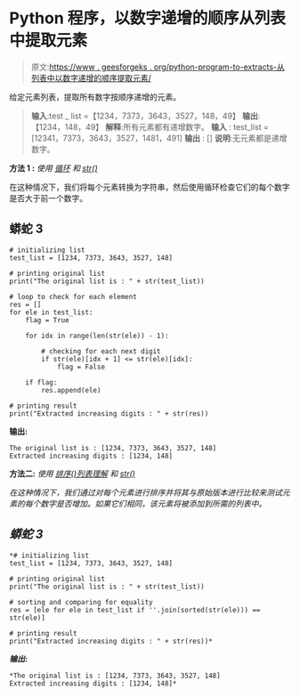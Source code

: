 # Python 程序，以数字递增的顺序从列表中提取元素

> 原文:[https://www . geesforgeks . org/python-program-to-extracts-从列表中以数字递增的顺序提取元素/](https://www.geeksforgeeks.org/python-program-to-extracts-elements-from-the-list-with-digits-in-increasing-order/)

给定元素列表，提取所有数字按顺序递增的元素。

> **输入**:test _ list =【1234，7373，3643，3527，148，49】
> **输出**:【1234，148，49】
> **解释**:所有元素都有递增数字。
> **输入** : test_list = [12341，7373，3643，3527，1481，491]
> **输出** : []
> **说明**:无元素都是递增数字。

**方法 1 :** *使用* [*循环*](https://www.geeksforgeeks.org/loops-in-python/) *和* [*str()*](https://www.geeksforgeeks.org/python-str-function/#:~:text=The%20str()%20function%20of,string%20version%20of%20the%20object.&text=object%3A%20The%20object%20whose%20string,errors%3A%20Response%20when%20decoding%20fails.)

在这种情况下，我们将每个元素转换为字符串，然后使用循环检查它们的每个数字是否大于前一个数字。

## 蟒蛇 3

```
# initializing list
test_list = [1234, 7373, 3643, 3527, 148]

# printing original list
print("The original list is : " + str(test_list))

# loop to check for each element
res = []
for ele in test_list:
    flag = True

    for idx in range(len(str(ele)) - 1):

        # checking for each next digit
        if str(ele)[idx + 1] <= str(ele)[idx]:
            flag = False

    if flag:
        res.append(ele)

# printing result 
print("Extracted increasing digits : " + str(res))
```

**输出:**

```
The original list is : [1234, 7373, 3643, 3527, 148]
Extracted increasing digits : [1234, 148]
```

**方法二:** *使用* [*排序()*](https://www.geeksforgeeks.org/sorted-function-python/)*[*列表理解*](https://www.geeksforgeeks.org/comprehensions-in-python/) *和* [*str()*](https://www.geeksforgeeks.org/python-str-function/#:~:text=The%20str()%20function%20of,string%20version%20of%20the%20object.&text=object%3A%20The%20object%20whose%20string,errors%3A%20Response%20when%20decoding%20fails.)*

*在这种情况下，我们通过对每个元素进行排序并将其与原始版本进行比较来测试元素的每个数字是否增加。如果它们相同，该元素将被添加到所需的列表中。*

## *蟒蛇 3*

```
*# initializing list
test_list = [1234, 7373, 3643, 3527, 148]

# printing original list
print("The original list is : " + str(test_list))

# sorting and comparing for equality
res = [ele for ele in test_list if ''.join(sorted(str(ele))) == str(ele)]

# printing result 
print("Extracted increasing digits : " + str(res))*
```

***输出:***

```
*The original list is : [1234, 7373, 3643, 3527, 148]
Extracted increasing digits : [1234, 148]*
```